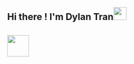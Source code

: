 <h2>Hi there ! I'm Dylan Tran<img src="https://media.giphy.com/media/WUlplcMpOCEmTGBtBW/giphy.gif" width="30"><h2>
<img src="https://media.giphy.com/media/sULKEgDMX8LcI/giphy.gif" width='50'>


<!--
**dylan1607/dylan1607** is a ✨ _special_ ✨ repository because its `README.md` (this file) appears on your GitHub profile.

Here are some ideas to get you started:

- 🔭 I’m currently working on ...
- 🌱 I’m currently learning ...
- 👯 I’m looking to collaborate on ...
- 🤔 I’m looking for help with ...
- 💬 Ask me about ...
- 📫 How to reach me: ...
- 😄 Pronouns: ...
- ⚡ Fun fact: ...
-->
